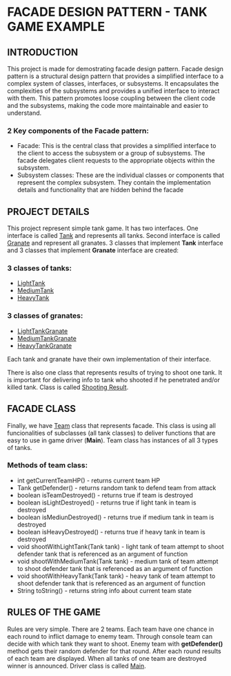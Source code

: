 # FACADE DESIGN PATTERN - TANK GAME EXAMPLE
## INTRODUCTION
This project is made for demostrating facade design pattern. Facade design pattern is a structural design pattern that provides a simplified interface to a complex system of classes, interfaces, or subsystems. It encapsulates the complexities of the subsystems and provides a unified interface to interact with them. This pattern promotes loose coupling between the client code and the subsystems, making the code more maintainable and easier to understand.

### 2 Key components of the Facade pattern:
- Facade: This is the central class that provides a simplified interface to the client to access the subsystem or a group of subsystems. The facade delegates client requests to the appropriate objects within the subsystem.
- Subsystem classes: These are the individual classes or components that represent the complex subsystem. They contain the implementation details and functionality that are hidden behind the facade

## PROJECT DETAILS
This project represent simple tank game. It has two interfaces. One interface is called [Tank](src/main/java/org/facade/tank/Tank.java) and represents all tanks. Second interface is called [Granate](src/main/java/org/facade/granate/Granate.java)  and represent all granates.
3 classes that implement **Tank** interface and 3 classes that implement **Granate** interface are created:

### 3 classes of tanks:
- [LightTank](src/main/java/org/facade/model/tanks/LightTank.java)
- [MediumTank](src/main/java/org/facade/model/tanks/MediumTank.java)
- [HeavyTank](src/main/java/org/facade/model/tanks/HeavyTank.java)

### 3 classes of granates:
- [LightTankGranate](src/main/java/org/facade/model/granates/LightTankGranate.java)
- [MediumTankGranate](src/main/java/org/facade/model/granates/MediumTankGranate.java)
- [HeavyTankGranate](src/main/java/org/facade/model/granates/HeavyTankGranate.java)  

Each tank and granate have their own implementation of their interface. 

There is also one class that represents results of trying to shoot one tank. It is important for delivering info to tank who shooted if he penetrated and/or killed tank. Class is called [Shooting Result](src/main/java/org/facade/shooting_result/ShootingResult.java). 

## FACADE CLASS
Finally, we have [Team](src/main/java/org/facade/team_facade/Team.java) class that represents facade. This class is using all funcionalities of subclasses (all tank classes) to deliver functions that are easy to use in game driver (**Main**). Team class has instances of all 3 types of tanks.
### Methods of team class:
- int getCurrentTeamHP() - returns current team HP
- Tank getDefender() - returns random tank to defend team from attack
- boolean isTeamDestroyed() - returns true if team is destroyed
- boolean isLightDestroyed() - returns true if light tank in team is destroyed
- boolean isMediunDestroyed() - returns true if medium tank in team is destroyed
- boolean isHeavyDestroyed() - returns true if heavy tank in team is destroyed
- void shootWithLightTank(Tank tank) - light tank of team attempt to shoot defender tank that is referenced as an argument of function
- void shootWithMediumTank(Tank tank) - medium tank of team attempt to shoot defender tank that is referenced as an argument of function
- void shootWithHeavyTank(Tank tank) - heavy tank of team attempt to shoot defender tank that is referenced as an argument of function
- String toString() - returns string info about current team state

## RULES OF THE GAME
Rules are very simple. There are 2 teams. Each team have one chance in each round to inflict damage to enemy team. Through console team can decide with which tank they want to shoot. Enemy team with **getDefender()** method gets their random defender for that round. After each round results of each team are displayed.
When all tanks of one team are destroyed winner is announced. Driver class is called [Main](src/main/java/org/facade/Main.java).
